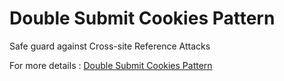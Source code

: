 # Double Submit Cookies Pattern

Safe guard against Cross-site Reference Attacks

For more details : [Double Submit Cookies Pattern](https://medium.com/@nirmalcode/double-submit-cookies-pattern-3061d3aa5f72)
